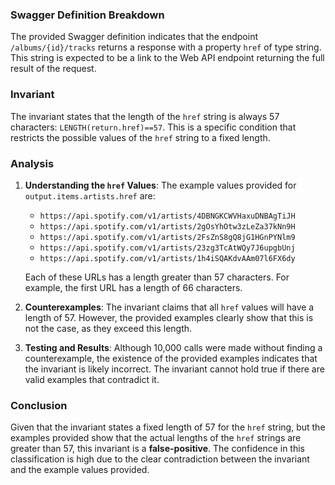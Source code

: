 ### Swagger Definition Breakdown
The provided Swagger definition indicates that the endpoint `/albums/{id}/tracks` returns a response with a property `href` of type string. This string is expected to be a link to the Web API endpoint returning the full result of the request.

### Invariant
The invariant states that the length of the `href` string is always 57 characters: `LENGTH(return.href)==57`. This is a specific condition that restricts the possible values of the `href` string to a fixed length.

### Analysis
1. **Understanding the `href` Values**: The example values provided for `output.items.artists.href` are:
   - `https://api.spotify.com/v1/artists/4DBNGKCWVHaxuDNBAgTiJH`
   - `https://api.spotify.com/v1/artists/2gOsYhOtw3zLeZa37kNn9H`
   - `https://api.spotify.com/v1/artists/2FsZnS8gQ8jG1HGnPYNlm9`
   - `https://api.spotify.com/v1/artists/23zg3TcAtWQy7J6upgbUnj`
   - `https://api.spotify.com/v1/artists/1h4iSQAKdvAAm07l6FX6dy`

   Each of these URLs has a length greater than 57 characters. For example, the first URL has a length of 66 characters.

2. **Counterexamples**: The invariant claims that all `href` values will have a length of 57. However, the provided examples clearly show that this is not the case, as they exceed this length. 

3. **Testing and Results**: Although 10,000 calls were made without finding a counterexample, the existence of the provided examples indicates that the invariant is likely incorrect. The invariant cannot hold true if there are valid examples that contradict it.

### Conclusion
Given that the invariant states a fixed length of 57 for the `href` string, but the examples provided show that the actual lengths of the `href` strings are greater than 57, this invariant is a **false-positive**. The confidence in this classification is high due to the clear contradiction between the invariant and the example values provided.
